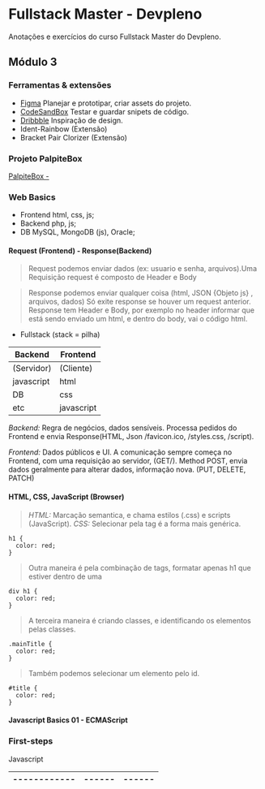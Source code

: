 # Fullstack Master - Devpleno

Anotações e exercícios do curso Fullstack Master do Devpleno.

## Módulo 3

### Ferramentas & extensões

- [Figma](https://www.figma.com)
  Planejar e prototipar, criar assets do projeto.
- [CodeSandBox](https://codesandbox.io)
  Testar e guardar snipets de código.
- [Dribbble](https://dribbble.com)
  Inspiração de design.
- Ident-Rainbow (Extensão)
- Bracket Pair Clorizer (Extensão)

### Projeto PalpiteBox

[PalpiteBox - ](https://github.com/tcretton/palpitebox)

### Web Basics

- Frontend
  html, css, js;
- Backend
  php, js;
- DB
  MySQL, MongoDB (js), Oracle;

#### Request (Frontend) - Response(Backend)

> Request podemos enviar dados (ex: usuario e senha, arquivos).Uma Requisição request é composto de Header e Body

> Response podemos enviar qualquer coisa (html, JSON {Objeto js} , arquivos, dados)
> Só exite response se houver um request anterior.
> Response tem Header e Body, por exemplo no header informar que está sendo enviado um html, e dentro do body, vai o código html.

- Fullstack (stack = pilha)

| Backend    | Frontend   |
| ---------- | ---------- |
| (Servidor) | (Cliente)  |
| javascript | html       |
| DB         | css        |
| etc        | javascript |

_Backend:_ Regra de negócios, dados sensíveis. Processa pedidos do Frontend e envia Response(HTML, Json /favicon.ico, /styles.css, /script).

_Frontend:_ Dados públicos e UI. A comunicação sempre começa no Frontend, com uma requisição ao servidor, (GET/). Method POST, envia dados geralmente para alterar dados, informação nova. (PUT, DELETE, PATCH)

#### HTML, CSS, JavaScript (Browser)

> _HTML:_ Marcação semantica, e chama estilos (.css) e scripts (JavaScript).
> _CSS:_ Selecionar pela tag é a forma mais genérica.

```
h1 {
  color: red;
}
```

> Outra maneira é pela combinação de tags, formatar apenas h1 que estiver dentro de uma <div>

```
div h1 {
  color: red;
}
```

> A terceira maneira é criando classes, e identificando os elementos pelas classes.

```
.mainTitle {
  color: red;
}
```

> Também podemos selecionar um elemento pelo id.

```
#title {
  color: red;
}
```

#### Javascript Basics 01 - ECMAScript

### First-steps

Javascript

| ------------ | ------ | ------ |
| ------------ | ------ | ------ |
